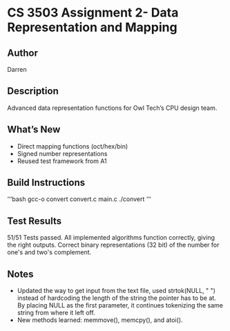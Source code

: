 # CS 3503 Assignment 2- Data Representation and Mapping
 
## Author
Darren
 
## Description
Advanced data representation functions for Owl Tech’s CPU design team.

## What’s New
- Direct mapping functions (oct/hex/bin)
- Signed number representations
- Reused test framework from A1
 
## Build Instructions
‘‘‘bash
gcc-o convert convert.c main.c
./convert
‘‘‘
 
## Test Results
51/51 Tests passed.
All implemented algorithms function correctly, giving the right outputs.
Correct binary representations (32 bit) of the number for one's and two's complement.

## Notes
- Updated the way to get input from the text file, used strtok(NULL, " ") instead of hardcoding the length of the string the pointer has to be at. By placing NULL as the first parameter, it continues tokenizing the same string from where it left off.
- New methods learned: memmove(), memcpy(), and atoi().